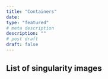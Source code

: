 ```yaml
---
title: "Containers"
date:
type: "featured"
# meta description
description: ""
# post draft
draft: false
---
```


## List of singularity images
